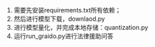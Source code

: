 1. 需要先安装requirements.txt所有依赖；
2. 然后进行模型下载，downlaod.py
3. 进行模型量化，并完成本地存储：quantization.py
4. 运行run_graido.py进行法律援助问答
